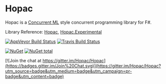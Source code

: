 # Hopac

Hopac is a [Concurrent ML](http://cml.cs.uchicago.edu/) style concurrent
programming library for F#.

Library Reference: [Hopac](http://hopac.github.io/Hopac/Hopac.html), [Hopac.Experimental](http://hopac.github.io/Hopac/Hopac.Experimental.html)

[![AppVeyor Build Status](https://ci.appveyor.com/api/projects/status/3l7omyrsbm1yioet)](https://ci.appveyor.com/project/vasily-kirichenko/hopac)
[![Travis Build Status](https://travis-ci.org/Hopac/Hopac.svg?branch=master)](https://travis-ci.org/Hopac/Hopac)

[![NuGet](https://img.shields.io/nuget/v/Hopac.svg)](https://www.nuget.org/packages/Hopac/)
[![NuGet total](https://img.shields.io/nuget/dt/Hopac.svg)](https://www.nuget.org/packages/Hopac/)

[![Join the chat at https://gitter.im/Hopac/Hopac](https://badges.gitter.im/Join%20Chat.svg)](https://gitter.im/Hopac/Hopac?utm_source=badge&utm_medium=badge&utm_campaign=pr-badge&utm_content=badge)
